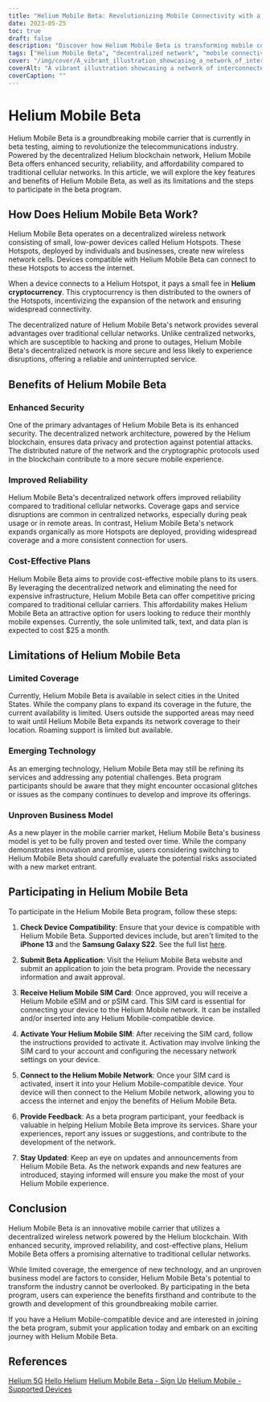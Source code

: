```yaml
---
title: "Helium Mobile Beta: Revolutionizing Mobile Connectivity with a Decentralized Network"
date: 2023-05-25
toc: true
draft: false
description: "Discover how Helium Mobile Beta is transforming mobile connectivity with its decentralized network, ensuring security, reliability, and affordability for users."
tags: ["Helium Mobile Beta", "decentralized network", "mobile connectivity", "secure", "reliable", "affordable plans", "Helium Hotspots", "Helium blockchain", "beta program", "wireless network", "cellular networks", "mobile carrier", "innovation", "technology", "network expansion", "user feedback", "industry disruption", "Helium Mobile-compatible device", "application", "emerging technology"]
cover: "/img/cover/A_vibrant_illustration_showcasing_a_network_of_interconnected_devices.png"
coverAlt: "A vibrant illustration showcasing a network of interconnected devices with Helium Mobile branding, symbolizing the innovative and decentralized approach to mobile connectivity."
coverCaption: ""
---
```


# Helium Mobile Beta

Helium Mobile Beta is a groundbreaking mobile carrier that is currently in beta testing, aiming to revolutionize the telecommunications industry. Powered by the decentralized Helium blockchain network, Helium Mobile Beta offers enhanced security, reliability, and affordability compared to traditional cellular networks. In this article, we will explore the key features and benefits of Helium Mobile Beta, as well as its limitations and the steps to participate in the beta program.

## How Does Helium Mobile Beta Work?

Helium Mobile Beta operates on a decentralized wireless network consisting of small, low-power devices called Helium Hotspots. These Hotspots, deployed by individuals and businesses, create new wireless network cells. Devices compatible with Helium Mobile Beta can connect to these Hotspots to access the internet.

When a device connects to a Helium Hotspot, it pays a small fee in **Helium cryptocurrency**. This cryptocurrency is then distributed to the owners of the Hotspots, incentivizing the expansion of the network and ensuring widespread connectivity.

The decentralized nature of Helium Mobile Beta's network provides several advantages over traditional cellular networks. Unlike centralized networks, which are susceptible to hacking and prone to outages, Helium Mobile Beta's decentralized network is more secure and less likely to experience disruptions, offering a reliable and uninterrupted service.

## Benefits of Helium Mobile Beta

### Enhanced Security

One of the primary advantages of Helium Mobile Beta is its enhanced security. The decentralized network architecture, powered by the Helium blockchain, ensures data privacy and protection against potential attacks. The distributed nature of the network and the cryptographic protocols used in the blockchain contribute to a more secure mobile experience.

### Improved Reliability

Helium Mobile Beta's decentralized network offers improved reliability compared to traditional cellular networks. Coverage gaps and service disruptions are common in centralized networks, especially during peak usage or in remote areas. In contrast, Helium Mobile Beta's network expands organically as more Hotspots are deployed, providing widespread coverage and a more consistent connection for users.

### Cost-Effective Plans

Helium Mobile Beta aims to provide cost-effective mobile plans to its users. By leveraging the decentralized network and eliminating the need for expensive infrastructure, Helium Mobile Beta can offer competitive pricing compared to traditional cellular carriers. This affordability makes Helium Mobile Beta an attractive option for users looking to reduce their monthly mobile expenses. Currently, the sole unlimited talk, text, and data plan is expected to cost $25 a month.

## Limitations of Helium Mobile Beta

### Limited Coverage

Currently, Helium Mobile Beta is available in select cities in the United States. While the company plans to expand its coverage in the future, the current availability is limited. Users outside the supported areas may need to wait until Helium Mobile Beta expands its network coverage to their location. Roaming support is limited but available. 

### Emerging Technology

As an emerging technology, Helium Mobile Beta may still be refining its services and addressing any potential challenges. Beta program participants should be aware that they might encounter occasional glitches or issues as the company continues to develop and improve its offerings.

### Unproven Business Model

As a new player in the mobile carrier market, Helium Mobile Beta's business model is yet to be fully proven and tested over time. While the company demonstrates innovation and promise, users considering switching to Helium Mobile Beta should carefully evaluate the potential risks associated with a new market entrant.

## Participating in Helium Mobile Beta

To participate in the Helium Mobile Beta program, follow these steps:

1. **Check Device Compatibility**: Ensure that your device is compatible with Helium Mobile Beta. Supported devices include, but aren't limited to the **iPhone 13** and the **Samsung Galaxy S22**. See the full list [here](https://support.hellohelium.com/en/articles/7240207-supported-devices).

2. **Submit Beta Application**: Visit the Helium Mobile Beta website and submit an application to join the beta program. Provide the necessary information and await approval.

3. **Receive Helium Mobile SIM Card**: Once approved, you will receive a Helium Mobile eSIM and or pSIM card. This SIM card is essential for connecting your device to the Helium Mobile network. It can be installed and/or inserted into any Helium Mobile-compatible device.

4. **Activate Your Helium Mobile SIM**: After receiving the SIM card, follow the instructions provided to activate it. Activation may involve linking the SIM card to your account and configuring the necessary network settings on your device.

5. **Connect to the Helium Mobile Network**: Once your SIM card is activated, insert it into your Helium Mobile-compatible device. Your device will then connect to the Helium Mobile network, allowing you to access the internet and enjoy the benefits of Helium Mobile Beta.

6. **Provide Feedback**: As a beta program participant, your feedback is valuable in helping Helium Mobile Beta improve its services. Share your experiences, report any issues or suggestions, and contribute to the development of the network.

7. **Stay Updated**: Keep an eye on updates and announcements from Helium Mobile Beta. As the network expands and new features are introduced, staying informed will ensure you make the most of your Helium Mobile experience.

## Conclusion

Helium Mobile Beta is an innovative mobile carrier that utilizes a decentralized wireless network powered by the Helium blockchain. With enhanced security, improved reliability, and cost-effective plans, Helium Mobile Beta offers a promising alternative to traditional cellular networks.

While limited coverage, the emergence of new technology, and an unproven business model are factors to consider, Helium Mobile Beta's potential to transform the industry cannot be overlooked. By participating in the beta program, users can experience the benefits firsthand and contribute to the growth and development of this groundbreaking mobile carrier.

If you have a Helium Mobile-compatible device and are interested in joining the beta program, submit your application today and embark on an exciting journey with Helium Mobile Beta.

## References

[Helium 5G](https://www.helium.com/5G)
[Hello Helium](https://hellohelium.com/)
[Helium Mobile Beta - Sign Up](https://hellohelium.com/waitlist)
[Helium Mobile - Supported Devices](https://support.hellohelium.com/en/articles/7240207-supported-devices)
